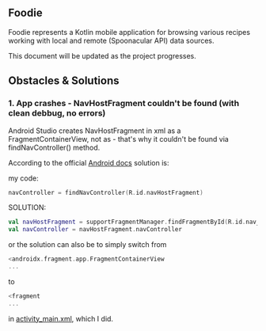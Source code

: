 ## Foodie

Foodie represents a Kotlin mobile application for browsing various recipes working with local and remote (Spoonacular API) data sources.

This document will be updated as the project progresses. 

## Obstacles & Solutions 

### 1. App crashes - NavHostFragment couldn't be found (with clean debbug, no errors)

Android Studio creates NavHostFragment in xml as a FragmentContainerView, not as <fragment> - that's why it couldn't be found via findNavController() method.

According to the official [Android docs](https://developer.android.com/guide/navigation/navigation-getting-started) solution is:

my code:
```kotlin
navController = findNavController(R.id.navHostFragment)
```

SOLUTION:
```kotlin
val navHostFragment = supportFragmentManager.findFragmentById(R.id.nav_host_fragment) as NavHostFragment
val navController = navHostFragment.navController
```

or the solution can also be to simply switch from 

```kotlin
<androidx.fragment.app.FragmentContainerView
...
```

to 

```kotlin
<fragment
...
```

in [activity_main.xml](https://github.com/laurakciic/foodie/blob/master/Foodie_RMA/app/src/main/res/layout/activity_main.xml), which I did.


